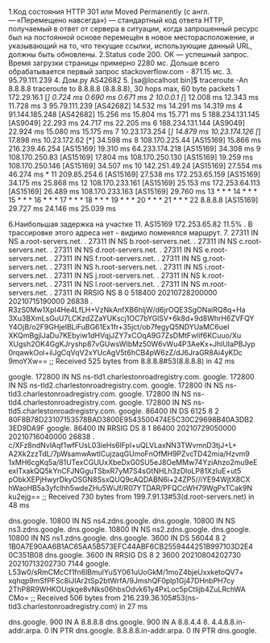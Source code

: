 1.Код состояния HTTP 301 или Moved Permanently (с англ. — «Перемещено навсегда») — стандартный код ответа HTTP, получаемый в ответ от сервера в ситуации, когда запрошенный ресурс был на постоянной основе перемещён в новое месторасположение, и указывающий на то, что текущие ссылки, использующие данный URL, должны быть обновлены. 
2.Status code 200. OK — успешный запрос. Время загрузки страницы примерно 2280 мс. Дольше всего обрабатывается первый запрос stackoverflow.com - 871.15 мс.
3.  95.79.111.239
4. Дом.ру AS42682
5. [sa@localhost bin]$ traceroute -An 8.8.8.8
traceroute to 8.8.8.8 (8.8.8.8), 30 hops max, 60 byte packets
 1  172.29.16.1 [*]  0.724 ms  0.690 ms  0.671 ms
 2  10.0.0.1 [*]  12.008 ms  12.343 ms  11.728 ms
 3  95.79.111.239 [AS42682]  14.532 ms  14.291 ms  14.319 ms
 4  91.144.185.248 [AS42682]  15.256 ms  15.804 ms  15.771 ms
 5  188.234.131.145 [AS9049]  22.293 ms  24.717 ms  22.205 ms
 6  188.234.131.144 [AS9049]  22.924 ms  15.080 ms  15.175 ms
 7  10.23.173.254 [*]  14.879 ms 10.23.174.126 [*]  17.898 ms 10.23.172.62 [*]  34.598 ms
 8  108.170.225.44 [AS15169]  15.866 ms 216.239.46.254 [AS15169]  19.310 ms 64.233.174.218 [AS15169]  34.308 ms
 9  108.170.250.83 [AS15169]  17.804 ms 108.170.250.130 [AS15169]  19.259 ms 108.170.250.146 [AS15169]  34.507 ms
10  142.251.49.24 [AS15169]  27.554 ms  46.274 ms *
11  209.85.254.6 [AS15169]  27.538 ms 172.253.65.159 [AS15169]  34.175 ms  25.868 ms
12  108.170.233.161 [AS15169]  25.153 ms 172.253.64.113 [AS15169]  26.489 ms 108.170.233.163 [AS15169]  29.760 ms
13  * * *
14  * * *
15  * * *
16  * * *
17  * * *
18  * * *
19  * * *
20  * * *
21  * * *
22  8.8.8.8 [AS15169]  29.727 ms  24.146 ms  25.039 ms
   
6.Наибольшая задержка на участке  11. AS15169 172.253.65.82 11.5% . В трассировке этого адреса нет - видимо поменялся маршрут.
7. 			27311	IN	NS	a.root-servers.net.
.			27311	IN	NS	b.root-servers.net.
.			27311	IN	NS	c.root-servers.net.
.			27311	IN	NS	d.root-servers.net.
.			27311	IN	NS	e.root-servers.net.
.			27311	IN	NS	f.root-servers.net.
.			27311	IN	NS	g.root-servers.net.
.			27311	IN	NS	h.root-servers.net.
.			27311	IN	NS	i.root-servers.net.
.			27311	IN	NS	j.root-servers.net.
.			27311	IN	NS	k.root-servers.net.
.			27311	IN	NS	l.root-servers.net.
.			27311	IN	NS	m.root-servers.net.
.			27311	IN	RRSIG	NS 8 0 518400 20210728200000 20210715190000 26838 . R3zS0Mw1XpI4He4LfLH+VzNkAnfXB6hljW/d6jrOQE3SgONaiRQ8q+Ha 3Xu3BXmLsGuU7LCKzdZZaYUKscj1OC7bYGlSV+6k8d+9d8WhrH6ZVFQY Y4OjB/o2F9GHjeIBLiFuBG61Ex1fr+35jct/ob7fegyQ5NDYUaMC6ueI XKQmBgjlJaDu7KEbyiw1dHVqjJZY7xCOqA9G7ZsDMtFwlif6KCuuo/Xu XUgsh2OK4GgKJryshp87vGUwsWIbMz50W6vWu4P3AeKx+JhlUIaPBJyp 0rqawkOol+ilJgCqVqV2xYUcAgV5t6hCB4pW6zZ/dJ6JraGR8Ai4yKDc 9moYXw==
;; Received 525 bytes from 8.8.8.8#53(8.8.8.8) in 42 ms

google.			172800	IN	NS	ns-tld1.charlestonroadregistry.com.
google.			172800	IN	NS	ns-tld2.charlestonroadregistry.com.
google.			172800	IN	NS	ns-tld3.charlestonroadregistry.com.
google.			172800	IN	NS	ns-tld4.charlestonroadregistry.com.
google.			172800	IN	NS	ns-tld5.charlestonroadregistry.com.
google.			86400	IN	DS	6125 8 2 80F8B78D23107153578BAD3800E9543500474E5C30C29698B40A3DB2 3ED9DA9F
google.			86400	IN	RRSIG	DS 8 1 86400 20210729050000 20210716040000 26838 . c/XFz8ndNvlAqf1wfFUsL03ieHs6lFpl+uQLVLaxNN3TWvmnD3tjJ+L+ A2Xk2zzTdL/7pWsamwAwtlCujzaqGUmoFnOfMH9PZvcTD42mia/Hzvm9 1xMH6cgKq5a/81UTexCGUUxXbeDxG0SU5eJ8OeMMw74YziAhzo2mu9eE exITxakQQ5kYnCFJNGguTSbxR7yM7S4sGtNHLh3zDloLP81XzluE+ut5 pObkXEPjHwyrDkyOSGN8SsxQUQ9cAQDABN6i+24ZP5//iYE94WjtX8CX hWaoHB5a3yfclhh5wdeZHu5WiJf/R07YTDAR/PFQCcWH79WgPxTCak9N ku2ejg==
;; Received 730 bytes from 199.7.91.13#53(d.root-servers.net) in 48 ms

dns.google.		10800	IN	NS	ns4.zdns.google.
dns.google.		10800	IN	NS	ns3.zdns.google.
dns.google.		10800	IN	NS	ns2.zdns.google.
dns.google.		10800	IN	NS	ns1.zdns.google.
dns.google.		3600	IN	DS	56044 8 2 1B0A7E90AA6B1AC65AA5B573EFC44ABF6CB2559444251B997103D2E4 0C351B08
dns.google.		3600	IN	RRSIG	DS 8 2 3600 20210804202730 20210713202730 7144 google. L53w0/sRmCMcCf1fn6lBmulYuSY061uUoGkM/1moZ4bjeUxxketoQV7+ xqhqp9mSfPFSc8iJIAr2tSp2btWrfA/9JmshQF0plp1Gj47DHnbPH7cy 2ThP8R9WHKOUqkqe8vNks06hbsOdvk61y4PxLoc5pCtlijb4ZuLRchWA CMo=
;; Received 506 bytes from 216.239.36.105#53(ns-tld3.charlestonroadregistry.com) in 27 ms

   dns.google.		900	IN	A	8.8.8.8
   dns.google.		900	IN	A	8.8.4.4
8. 4.4.8.8.in-addr.arpa.	0	IN	PTR	dns.google.
8.8.8.8.in-addr.arpa.	0	IN	PTR	dns.google.


 